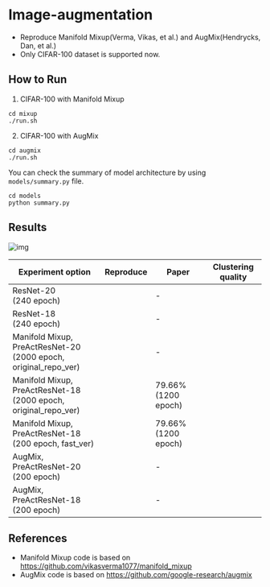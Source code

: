 # Image-augmentation
- Reproduce Manifold Mixup(Verma, Vikas, et al.) and AugMix(Hendrycks, Dan, et al.)
- Only CIFAR-100 dataset is supported now.

## How to Run

1. CIFAR-100 with Manifold Mixup

```shell
cd mixup
./run.sh
```

2. CIFAR-100 with AugMix

```shell
cd augmix
./run.sh
```

You can check the summary of model architecture by using `models/summary.py` file.

```shell
cd models
python summary.py
```

## Results

![img](assets/cifar-result.png)

| Experiment option                                            | Reproduce | Paper               | Clustering quality |
| ------------------------------------------------------------ | --------- | ------------------- | ------------------ |
| ResNet-20<br/>(240 epoch)                                    |           | -                   |                    |
| ResNet-18<br/>(240 epoch)                                    |           | -                   |                    |
| Manifold Mixup, PreActResNet-20<br>(2000 epoch, original_repo_ver) |           | -                   |                    |
| Manifold Mixup, PreActResNet-18<br/>(2000 epoch, original_repo_ver) |           | 79.66% (1200 epoch) |                    |
| Manifold Mixup, PreActResNet-18<br/>(200 epoch, fast_ver)    |           | 79.66% (1200 epoch) |                    |
| AugMix, PreActResNet-20<br/>(200 epoch)                      |           | -                   |                    |
| AugMix, PreActResNet-18<br/>(200 epoch)                      |           | -                   |                    |

## References

- Manifold Mixup code is based on https://github.com/vikasverma1077/manifold_mixup
- AugMix code is based on  https://github.com/google-research/augmix
